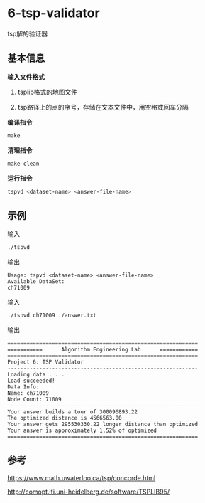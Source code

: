# 6-tsp-validator

tsp解的验证器

## 基本信息

**输入文件格式**

1. tsplib格式的地图文件

2. tsp路径上的点的序号，存储在文本文件中，用空格或回车分隔

**编译指令**

```makefile
make
```

**清理指令**

```makefile
make clean
```

**运行指令**

```bash
tspvd <dataset-name> <answer-file-name>
```

## 示例

输入

```bash
./tspvd
```

输出

```
Usage: tspvd <dataset-name> <answer-file-name>
Available DataSet:
ch71009
```

输入

```bash
./tspvd ch71009 ./answer.txt
```

输出

```
============================================================
===========      Algorithm Engineering Lab      ============
============================================================
Project 6: TSP Validator
------------------------------------------------------------
Loading data . . .
Load succeeded!
Data Info: 
Name: ch71009
Node Count: 71009
------------------------------------------------------------
Your answer builds a tour of 300096893.22
The optimized distance is 4566563.00
Your answer gets 295530330.22 longer distance than optimized
Your answer is approximately 1.52% of optimized
============================================================
```


## 参考

https://www.math.uwaterloo.ca/tsp/concorde.html

http://comopt.ifi.uni-heidelberg.de/software/TSPLIB95/
